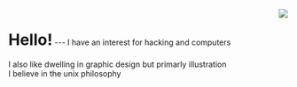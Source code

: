 <h1 align=center style="display: inline-flex;" >Hello!</h1> <img align=right src="https://komarev.com/ghpvc/?username=mausn1&color=lightgrey"/> 
---
I have an interest for hacking and computers<br />
I also like dwelling in graphic design but primarly illustration<br />
I believe in the unix philosophy


